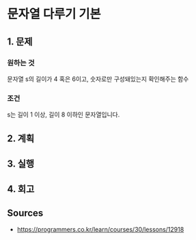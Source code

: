 # 문자열 다루기 기본

## 1. 문제

### 원하는 것

문자열 s의 길이가 4 혹은 6이고, 숫자로만 구성돼있는지 확인해주는 함수

### 조건

s는 길이 1 이상, 길이 8 이하인 문자열입니다.

## 2. 계획

## 3. 실행

## 4. 회고

## Sources

* <https://programmers.co.kr/learn/courses/30/lessons/12918>